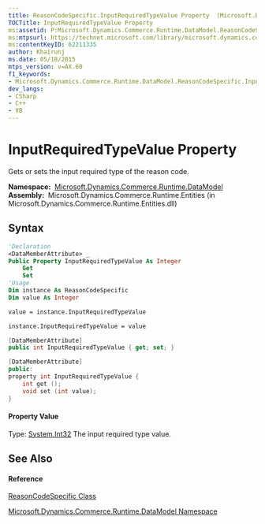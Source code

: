 ```yaml
---
title: ReasonCodeSpecific.InputRequiredTypeValue Property  (Microsoft.Dynamics.Commerce.Runtime.DataModel)
TOCTitle: InputRequiredTypeValue Property
ms:assetid: P:Microsoft.Dynamics.Commerce.Runtime.DataModel.ReasonCodeSpecific.InputRequiredTypeValue
ms:mtpsurl: https://technet.microsoft.com/library/microsoft.dynamics.commerce.runtime.datamodel.reasoncodespecific.inputrequiredtypevalue(v=AX.60)
ms:contentKeyID: 62211335
author: Khairunj
ms.date: 05/18/2015
mtps_version: v=AX.60
f1_keywords:
- Microsoft.Dynamics.Commerce.Runtime.DataModel.ReasonCodeSpecific.InputRequiredTypeValue
dev_langs:
- CSharp
- C++
- VB
---
```


# InputRequiredTypeValue Property

Gets or sets the input required type of the reason code.

**Namespace:**  [Microsoft.Dynamics.Commerce.Runtime.DataModel](microsoft-dynamics-commerce-runtime-datamodel-namespace.md)  
**Assembly:**  Microsoft.Dynamics.Commerce.Runtime.Entities (in Microsoft.Dynamics.Commerce.Runtime.Entities.dll)

## Syntax

``` vb
'Declaration
<DataMemberAttribute> _
Public Property InputRequiredTypeValue As Integer
    Get
    Set
'Usage
Dim instance As ReasonCodeSpecific
Dim value As Integer

value = instance.InputRequiredTypeValue

instance.InputRequiredTypeValue = value
```

``` csharp
[DataMemberAttribute]
public int InputRequiredTypeValue { get; set; }
```

``` c++
[DataMemberAttribute]
public:
property int InputRequiredTypeValue {
    int get ();
    void set (int value);
}
```

#### Property Value

Type: [System.Int32](https://technet.microsoft.com/library/td2s409d\(v=ax.60\))  
The input required type value.  

## See Also

#### Reference

[ReasonCodeSpecific Class](reasoncodespecific-class-microsoft-dynamics-commerce-runtime-datamodel.md)

[Microsoft.Dynamics.Commerce.Runtime.DataModel Namespace](microsoft-dynamics-commerce-runtime-datamodel-namespace.md)

